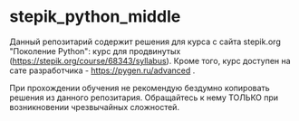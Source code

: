 # stepik_python_middle

Данный репозитарий содержит решения для курса с сайта stepik.org "Поколение Python": курс для продвинутых (https://stepik.org/course/68343/syllabus). Кроме того, курс доступен на сате разработчика - https://pygen.ru/advanced .

При прохождении обучения не рекомендую бездумно копировать решения из данного репозитария. Обращайтесь к нему ТОЛЬКО при возникновении чрезвычайных сложностей.
